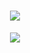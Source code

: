 <h1 align="center">
    <img src="https://readme-typing-svg.herokuapp.com/?lines=欢迎来到我的GitHub空间👋;李郑骁同学祝您今天愉快!&center=true&size=27">
</h1>
<div align="center">
    <img  src="https://visitor-badge.glitch.me/badge?page_id=sun0225SUN" />
</div>
